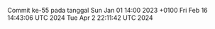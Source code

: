 Commit ke-55 pada tanggal Sun Jan 01 14:00 2023 +0100
Fri Feb 16 14:43:06 UTC 2024
Tue Apr  2 22:11:42 UTC 2024
